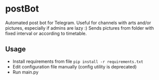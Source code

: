 # postBot
 Automated post bot for Telegram. Useful for channels with arts and/or pictures, especially if admins are lazy :) Sends pictures from folder with fixed interval or according to timetable.
## Usage
 - Install requirements from file ``` pip install -r requirements.txt ```
 - Edit configuration file manually (config utility is deprecated)
 - Run main.py
